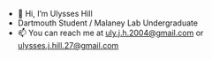 - 👋 Hi, I’m Ulysses Hill
- Dartmouth Student / Malaney Lab Undergraduate
- 📫 You can reach me at uly.j.h.2004@gmail.com or ulysses.j.hill.27@gmail.com

<!---
UlyssesH23/UlyssesH23 is a ✨ special ✨ repository because its `README.md` (this file) appears on your GitHub profile.
You can click the Preview link to take a look at your changes.
--->
